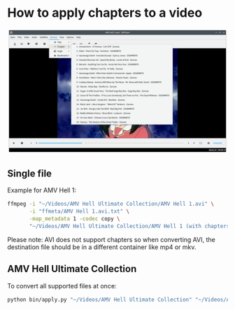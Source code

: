 # How to apply chapters to a video

![Applied chapters](chapters.png)

## Single file

Example for AMV Hell 1:

```sh
ffmpeg -i "~/Videos/AMV Hell Ultimate Collection/AMV Hell 1.avi" \
       -i "ffmeta/AMV Hell 1.avi.txt" \
       -map_metadata 1 -codec copy \
       "~/Videos/AMV Hell Ultimate Collection/AMV Hell 1 (with chapters).mp4  
```

Please note: AVI does not support chapters so when converting AVI,
the destination file should be in a different container like mp4 or mkv.

## AMV Hell Ultimate Collection

To convert all supported files at once:

```sh
python bin/apply.py "~/Videos/AMV Hell Ultimate Collection" "~/Videos/AMV Hell With Chapters"
```
